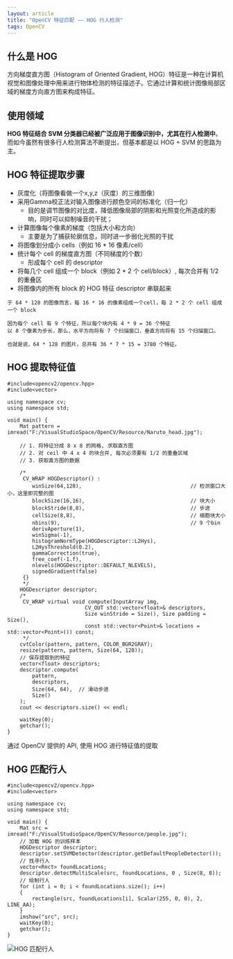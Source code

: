 ```yaml
---
layout: article
title: "OpenCV 特征匹配 —— HOG 行人检测"
tags: OpenCV
---
```


## 什么是 HOG
方向梯度直方图（Histogram of Oriented Gradient, HOG）特征是一种在计算机视觉和图像处理中用来进行物体检测的特征描述子。它通过计算和统计图像局部区域的梯度方向直方图来构成特征。

## 使用领域
**HOG 特征结合 SVM 分类器已经被广泛应用于图像识别中，尤其在行人检测中**。而如今虽然有很多行人检测算法不断提出，但基本都是以 HOG + SVM 的思路为主。

<!--more-->

## HOG 特征提取步骤
- 灰度化（将图像看做一个x,y,z（灰度）的三维图像）
- 采用Gamma校正法对输入图像进行颜色空间的标准化（归一化）
  - 目的是调节图像的对比度，降低图像局部的阴影和光照变化所造成的影响，同时可以抑制噪音的干扰；
- 计算图像每个像素的梯度（包括大小和方向）
  - 主要是为了捕获轮廓信息，同时进一步弱化光照的干扰
- 将图像划分成小 cells（例如 16 * 16 像素/cell）
- 统计每个 cell 的梯度直方图（不同梯度的个数）
  - 形成每个 cell 的 descriptor
- 将每几个 cell 组成一个 block（例如 2 * 2 个 cell/block）, 每次合并有 1/2 的重叠区
- 将图像内的所有 block 的 HOG 特征 descriptor 串联起来

```
于 64 * 128 的图像而言，每 16 * 16 的像素组成一个cell，每 2 * 2 个 cell 组成一个 block

因为每个 cell 有 9 个特征，所以每个块内有 4 * 9 = 36 个特征
以 8 个像素为步长，那么，水平方向将有 7 个扫描窗口，垂直方向将有 15 个扫描窗口。

也就是说，64 * 128 的图片，总共有 36 * 7 * 15 = 3780 个特征。
```

## HOG 提取特征值
```
#include<opencv2/opencv.hpp>
#include<vector>

using namespace cv;
using namespace std;

void main() {
	Mat pattern = imread("F:/VisualStudioSpace/OpenCV/Resource/Naruto_head.jpg");

	// 1. 将特征分成 8 x 8 的网格, 求取直方图
	// 2. 对 ceil 中 4 x 4 的块合并, 每次必须要有 1/2 的重叠区域
	// 3. 获取直方图的数据

	/*
	 CV_WRAP HOGDescriptor() :
		winSize(64,128),                                   // 检测窗口大小，这里即完整的图
		blockSize(16,16),                                  // 块大小
		blockStride(8,8),                                  // 步进    
		cellSize(8,8),                                     // 细胞块大小
		nbins(9),                                          // 9 个bin
		derivAperture(1),
		winSigma(-1),
		histogramNormType(HOGDescriptor::L2Hys),
		L2HysThreshold(0.2),
		gammaCorrection(true),
		free_coef(-1.f),
		nlevels(HOGDescriptor::DEFAULT_NLEVELS),
		signedGradient(false)
	 {}
	 */
	HOGDescriptor descriptor;
	/*
	 CV_WRAP virtual void compute(InputArray img,
						 CV_OUT std::vector<float>& descriptors,
						 Size winStride = Size(), Size padding = Size(),
						 const std::vector<Point>& locations = std::vector<Point>()) const;
	 */
	cvtColor(pattern, pattern, COLOR_BGR2GRAY);
	resize(pattern, pattern, Size(64, 128));
	// 保存提取到的特征
	vector<float> descriptors;
	descriptor.compute(
		pattern,
		descriptors,
		Size(64, 64),  // 滑动步进
		Size()
	);
	cout << descriptors.size() << endl;

	waitKey(0);
	getchar();
}
```
通过 OpenCV 提供的 API, 使用 HOG 进行特征值的提取

## HOG 匹配行人
```
#include<opencv2/opencv.hpp>
#include<vector>

using namespace cv;
using namespace std;

void main() {
	Mat src = imread("F:/VisualStudioSpace/OpenCV/Resource/people.jpg");
	// 加载 HOG 的训练样本
	HOGDescriptor descriptor;
	descriptor.setSVMDetector(descriptor.getDefaultPeopleDetector());
	// 找寻行人
	vector<Rect> foundLocations;
	descriptor.detectMultiScale(src, foundLocations, 0 , Size(8, 8));
	// 绘制行人
	for (int i = 0; i < foundLocations.size(); i++)
	{
		rectangle(src, foundLocations[i], Scalar(255, 0, 0), 2, LINE_AA);
	}
	imshow("src", src);
	waitKey(0);
	getchar();
}
```
![HOG 匹配行人](https://i.loli.net/2019/05/29/5cee3339f25e469517.png)